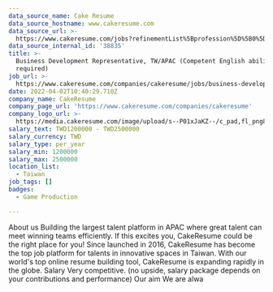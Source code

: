 ```yaml
---
data_source_name: Cake Resume
data_source_hostname: www.cakeresume.com
data_source_url: >-
  https://www.cakeresume.com/jobs?refinementList%5Bprofession%5D%5B0%5D=game-production&range%5Bsalary_range%5D%5Bmin%5D=1000000
data_source_internal_id: '38835'
title: >-
  Business Development Representative, TW/APAC (Competent English ability
  required)
job_url: >-
  https://www.cakeresume.com/companies/cakeresume/jobs/business-development-representative-tw-apac
date: 2022-04-02T10:40:29.710Z
company_name: CakeResume
company_page_url: 'https://www.cakeresume.com/companies/cakeresume'
company_logo_url: >-
  https://media.cakeresume.com/image/upload/s--P01xJaKZ--/c_pad,fl_png8,h_200,w_200/v1586508643/page_2_logo_1468389599.png
salary_text: TWD1200000 - TWD2500000
salary_currency: TWD
salary_type: per_year
salary_min: 1200000
salary_max: 2500000
location_list:
  - Taiwan
job_tags: []
badges:
  - Game Production

---
```


About us Building the largest talent platform in APAC where great talent can meet winning teams efficiently. If this excites you, CakeResume could be the right place for you! Since launched in 2016, CakeResume has become the top job platform for talents in innovative spaces in Taiwan. With our world's top online resume building tool, CakeResume is expanding rapidly in the globe. Salary Very competitive. (no upside, salary package depends on your contributions and performance) Our aim We are alwa